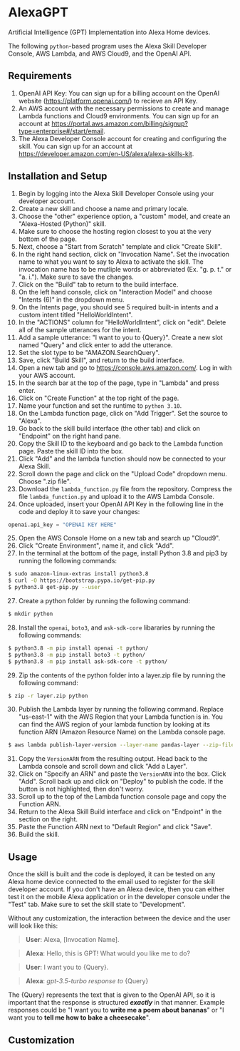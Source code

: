 # AlexaGPT

Artificial Intelligence (GPT) Implementation into Alexa Home devices.

The following `python`-based program uses the Alexa Skill Developer Console, AWS Lambda, and AWS Cloud9, and the OpenAI API.

## Requirements 

1. OpenAI API Key: You can sign up for a billing account on the OpenAI website (https://platform.openai.com/) to recieve an API Key.
2. An AWS account with the necessary permissions to create and manage Lambda functions and Cloud9 environments. You can sign up for an account at https://portal.aws.amazon.com/billing/signup?type=enterprise#/start/email.
3. The Alexa Developer Console account for creating and configuring the skill. You can sign up for an account at https://developer.amazon.com/en-US/alexa/alexa-skills-kit.

## Installation and Setup

1. Begin by logging into the Alexa Skill Developer Console using your developer account.
2. Create a new skill and choose a name and primary locale. 
3. Choose the "other" experience option, a "custom" model, and create an "Alexa-Hosted (Python)" skill.
4. Make sure to choose the hosting region closest to you at the very bottom of the page.
5. Next, choose a "Start from Scratch" template and click "Create Skill".
6. In the right hand section, click on "Invocation Name". Set the invocation name to what you want to say to Alexa to activate the skill. The invocation name has to be mutliple words or abbreviated (Ex. "g. p. t." or "a. i."). Make sure to save the changes.
7. Click on the "Build" tab to return to the build interface.
8. On the left hand console, click on "Interaction Model" and choose "Intents (6)" in the dropdown menu.
9. On the Intents page, you should see 5 required built-in intents and a custom intent titled "HelloWorldIntent".
10. In the "ACTIONS" column for "HelloWorldIntent", click on "edit". Delete all of the sample utterances for the intent.
11. Add a sample utterance: "I want to you to {Query}". Create a new slot named "Query" and click enter to add the utterance.
12. Set the slot type to be "AMAZON.SearchQuery".
13. Save, click "Build Skill", and return to the build interface. 
14. Open a new tab and go to https://console.aws.amazon.com/. Log in with your AWS account.
15. In the search bar at the top of the page, type in "Lambda" and press enter.
16. Click on "Create Function" at the top right of the page. 
17. Name your function and set the runtime to `python 3.10`.
18. On the Lambda function page, click on "Add Trigger". Set the source to "Alexa".
19. Go back to the skill build interface (the other tab) and click on "Endpoint" on the right hand pane.
20. Copy the Skill ID to the keyboard and go back to the Lambda function page. Paste the skill ID into the box.
21. Click "Add" and the lambda function should now be connected to your Alexa Skill. 
22. Scroll down the page and click on the "Upload Code" dropdown menu. Choose ".zip file".
23. Download the `lambda_function.py` file from the repository. Compress the file `lambda_function.py` and upload it to the AWS Lambda Console.
24. Once uploaded, insert your OpenAI API Key in the following line in the code and deploy it to save your changes:
```python
openai.api_key = "OPENAI KEY HERE"
```
25. Open the AWS Console Home on a new tab and search up "Cloud9".
26. Click "Create Environment", name it, and click "Add".
27. In the terminal at the bottom of the page, install Python 3.8 and pip3 by running the following commands:
```bash
$ sudo amazon-linux-extras install python3.8
$ curl -O https://bootstrap.pypa.io/get-pip.py
$ python3.8 get-pip.py --user
```
27. Create a python folder by running the following command:
```bash
$ mkdir python
```
28. Install the `openai`, `boto3`, and `ask-sdk-core` libararies by running the following commands:
```bash
$ python3.8 -m pip install openai -t python/
$ python3.8 -m pip install boto3 -t python/
$ python3.8 -m pip install ask-sdk-core -t python/
```
29. Zip the contents of the python folder into a layer.zip file by running the following command:
```bash
$ zip -r layer.zip python
```
30. Publish the Lambda layer by running the following command. Replace "us-east-1" with the AWS Region that your Lambda function is in. You can find the AWS region of your lambda function by looking at its function ARN (Amazon Resource Name) on the Lambda console page. 
```bash
$ aws lambda publish-layer-version --layer-name pandas-layer --zip-file fileb://layer.zip --compatible-runtimes python3.8 --region us-east-1
```
31. Copy the `VersionARN` from the resulting output. Head back to the Lambda console and scroll down and click "Add a Layer".
32. Click on "Specify an ARN" and paste the `VersionARN` into the box. Click "Add". Scroll back up and click on "Deploy" to publish the code. If the button is not highlighted, then don't worry.
33. Scroll up to the top of the Lambda function console page and copy the Function ARN. 
34. Return to the Alexa Skill Build interface and click on "Endpoint" in the section on the right. 
35. Paste the Function ARN next to "Default Region" and click "Save".
36. Build the skill.

## Usage

Once the skill is built and the code is deployed, it can be tested on any Alexa home device connected to the email used to register for the skill developer account. If you don't have an Alexa device, then you can either test it on the mobile Alexa application or in the developer console under the "Test" tab. Make sure to set the skill state to "Development".

Without any customization, the interaction between the device and the user will look like this:
> **User**: Alexa, [Invocation Name].

> **Alexa**: Hello, this is GPT! What would you like me to do?

> **User**: I want you to {Query}.

> **Alexa**: *gpt-3.5-turbo response to* {Query}

The {Query} represents the text that is given to the OpenAI API, so it is important that the response is structured ***exactly*** in that manner. Example responses could be "I want you to **write me a poem about bananas**" or "I want you to **tell me how to bake a cheesecake**".

## Customization
